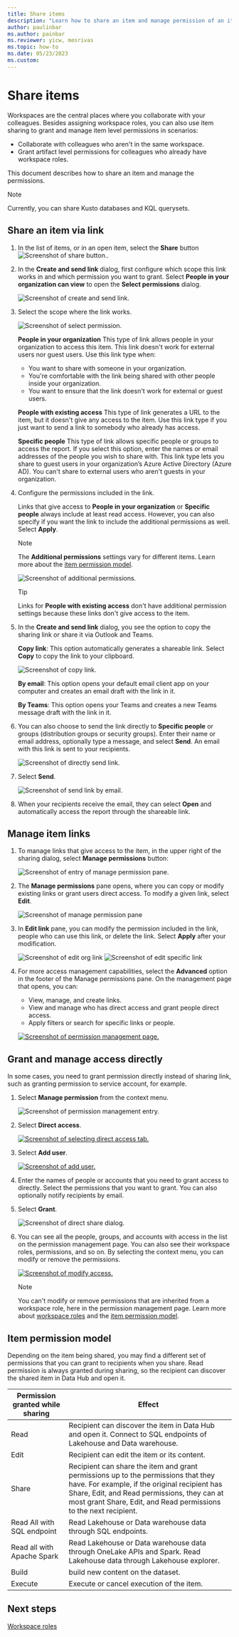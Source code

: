 ```yaml
---
title: Share items
description: "Learn how to share an item and manage permission of an item."
author: paulinbar
ms.author: painbar
ms.reviewer: yicw, mesrivas
ms.topic: how-to
ms.date: 05/23/2023
ms.custom: 
---
```


# Share items

Workspaces are the central places where you collaborate with your colleagues. Besides assigning workspace roles, you can also use item sharing to grant and manage item level permissions in scenarios:

- Collaborate with colleagues who aren't in the same workspace.
- Grant artifact level permissions for colleagues who already have workspace roles.

This document describes how to share an item and manage the permissions. 

> [!NOTE] 
> Currently, you can share Kusto databases and KQL querysets.

## Share an item via link

1. In the list of items, or in an open item, select the **Share** button ![Screenshot of share button.](media/share-items/share-button.png).
1. In the **Create and send link** dialog, first configure which scope this link works in and which permission you want to grant. Select **People in your organization can view** to open the **Select permissions** dialog.

    ![Screenshot of create and send link.](media/share-items/create-send-link.png)

1. Select the scope where the link works.

    ![Screenshot of select permission.](media/share-items/select-permission.png)

    **People in your organization** This type of link allows people in your organization to access this item. This link doesn't work for external users nor guest users. Use this link type when:

    - You want to share with someone in your organization.
    - You're comfortable with the link being shared with other people inside your organization.
    - You want to ensure that the link doesn't work for external or guest users.

    **People with existing access** This type of link generates a URL to the item, but it doesn't give any access to the item. Use this link type if you just want to send a link to somebody who already has access.

    **Specific people** This type of link allows specific people or groups to access the report. If you select this option, enter the names or email addresses of the people you wish to share with. This link type lets you share to guest users in your organization’s Azure Active Directory (Azure AD). You can't share to external users who aren't guests in your organization.

1. Configure the permissions included in the link.

    Links that give access to **People in your organization** or **Specific people** always include at least read access. However, you can also specify if you want the link to include the additional permissions as well. Select **Apply**.

    > [!NOTE] 
    > The **Additional permissions** settings vary for different items. Learn more about the [item permission model](#item-permission-model).

    ![Screenshot of additional permissions.](media/share-items/additional-permissions.png)

    > [!TIP] 
    > Links for **People with existing access** don't have additional permission settings because these links don't give access to the item.

1. In the **Create and send link** dialog, you see the option to copy the sharing link or share it via Outlook and Teams.

    **Copy link**: This option automatically generates a shareable link. Select **Copy** to copy the link to your clipboard.

    ![Screenshot of copy link.](media/share-items/copy-link.png)

    **By email**: This option opens your default email client app on your computer and creates an email draft with the link in it.

    **By Teams**: This option opens your Teams and creates a new Teams message draft with the link in it. 

1. You can also choose to send the link directly to **Specific people** or groups (distribution groups or security groups). Enter their name or email address, optionally type a message, and select **Send**. An email with this link is sent to your recipients.

    ![Screenshot of directly send link.](media/share-items/directly-send-link.png)

1. Select **Send**.

    ![Screenshot of send link by email.](media/share-items/send-link-by-email.png)

1. When your recipients receive the email, they can select **Open** and automatically access the report through the shareable link.

## Manage item links

1. To manage links that give access to the item, in the upper right of the sharing dialog, select **Manage permissions** button:

    ![Screenshot of entry of manage permission pane.](media/share-items/manage-permission-entry-1.png)

1. The **Manage permissions** pane opens, where you can copy or modify existing links or grant users direct access. To modify a given link, select **Edit**.

    ![Screenshot of manage permission pane](media/share-items/manage-permission-pane.png)

1. In **Edit link** pane, you can modify the permission included in the link, people who can use this link, or delete the link. Select **Apply** after your modification.

    ![Screenshot of edit org link](media/share-items/edit-link-1.png)
    ![Screenshot of edit specific link](media/share-items/edit-link-2.png)

1. For more access management capabilities, select the **Advanced** option in the footer of the Manage permissions pane. On the management page that opens, you can:

    - View, manage, and create links.
    - View and manage who has direct access and grant people direct access.
    - Apply filters or search for specific links or people.

    [ ![Screenshot of permission management page.](media/share-items/permission-management-page-1.png) ](media/share-items/permission-management-page-1.png#lightbox)

## Grant and manage access directly

In some cases, you need to grant permission directly instead of sharing link, such as granting permission to service account, for example. 

1. Select **Manage permission** from the context menu.

    ![Screenshot of permission management entry.](media/share-items/permission-management-entry.png)

1. Select **Direct access**.

    [ ![Screenshot of selecting direct access tab.](media/share-items/select-direct-access-tab.png) ](media/share-items/select-direct-access-tab.png#lightbox)

1. Select **Add user**.

    [ ![Screenshot of add user.](media/share-items/add-user.png) ](media/share-items/add-user.png#lightbox)

1. Enter the names of people or accounts that you need to grant access to directly. Select the permissions that you want to grant. You can also optionally notify recipients by email. 

1. Select **Grant**.
   
    ![Screenshot of direct share dialog.](media/share-items/direct-share-dialog.png)

1. You can see all the people, groups, and accounts with access in the list on the permission management page. You can also see their workspace roles, permissions, and so on. By selecting the context menu, you can modify or remove the permissions.

    [ ![Screenshot of modify access.](media/share-items/modify-access.png) ](media/share-items/modify-access.png#lightbox)

    > [!NOTE] 
    > You can't modify or remove permissions that are inherited from a workspace role, here in the permission management page. Learn more about [workspace roles](./roles-workspaces.md) and the [item permission model](#item-permission-model).

## Item permission model

Depending on the item being shared, you may find a different set of permissions that you can grant to recipients when you share. Read permission is always granted during sharing, so the recipient can discover the shared item in Data Hub and open it. 

|Permission granted while sharing|Effect|
|--- | --- |
|Read|Recipient can discover the item in Data Hub and open it. Connect to SQL endpoints of Lakehouse and Data warehouse.|
|Edit|Recipient can edit the item or its content.|
|Share|Recipient can share the item and grant permissions up to the permissions that they have. For example, if the original recipient has Share, Edit, and Read permissions, they can at most grant Share, Edit, and Read permissions to the next recipient.|
|Read All with SQL endpoint|Read Lakehouse or Data warehouse data through SQL endpoints.|
|Read all with Apache Spark|Read Lakehouse or Data warehouse data through OneLake APIs and Spark. Read Lakehouse data through Lakehouse explorer.|
|Build|build new content on the dataset.|
|Execute|Execute or cancel execution of the item.|


## Next steps

[Workspace roles](./roles-workspaces.md)
